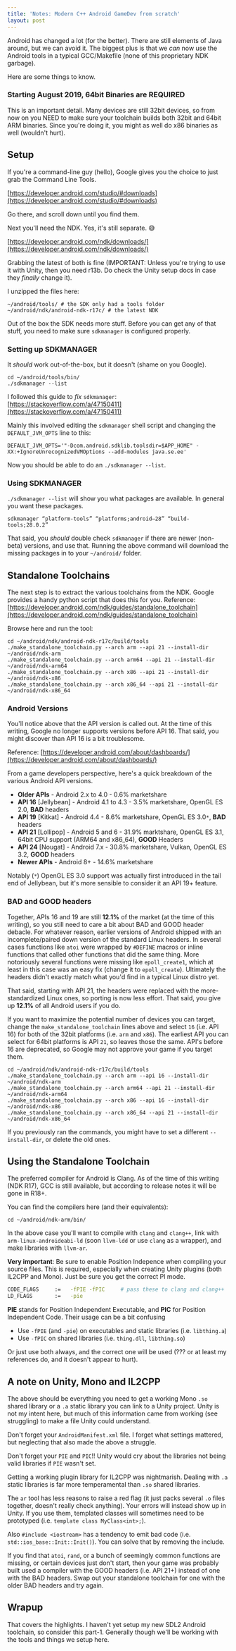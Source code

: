 ```yaml
---
title: 'Notes: Modern C++ Android GameDev from scratch'
layout: post
---
```


Android has changed a lot (for the better). There are still elements of Java around, but we can avoid it. The biggest plus is that we _can_ now use the Android tools in a typical GCC/Makefile (none of this proprietary NDK garbage).

Here are some things to know.

### Starting August 2019, 64bit Binaries are REQUIRED
This is an important detail. Many devices are still 32bit devices, so from now on you NEED to make sure your toolchain builds both 32bit and 64bit ARM binaries. Since you're doing it, you might as well do x86 binaries as well (wouldn't hurt).

## Setup
If you're a command-line guy (hello), Google gives you the choice to just grab the Command Line Tools.

[https://developer.android.com/studio/#downloads](https://developer.android.com/studio/#downloads)

Go there, and scroll down until you find them.

Next you'll need the NDK. Yes, it's still separate. :sweat_smile:

[https://developer.android.com/ndk/downloads/](https://developer.android.com/ndk/downloads/)

Grabbing the latest of both is fine (IMPORTANT: Unless you're trying to use it with Unity, then you need r13b. Do check the Unity setup docs in case they _finally_ change it).

I unzipped the files here:

```
~/android/tools/ # the SDK only had a tools folder
~/android/ndk/android-ndk-r17c/ # the latest NDK
```

Out of the box the SDK needs more stuff. Before you can get any of that stuff, you need to make sure `sdkmanager` is configured properly.

### Setting up SDKMANAGER
It _should_ work out-of-the-box, but it doesn't (shame on you Google).

```
cd ~/android/tools/bin/
./sdkmanager --list
```

I followed this guide to _fix_ `sdkmanager`: [https://stackoverflow.com/a/47150411](https://stackoverflow.com/a/47150411)

Mainly this involved editing the `sdkmanager` shell script and changing the `DEFAULT_JVM_OPTS` line to this:

```
DEFAULT_JVM_OPTS='"-Dcom.android.sdklib.toolsdir=$APP_HOME" -XX:+IgnoreUnrecognizedVMOptions --add-modules java.se.ee'
```

Now you should be able to do an `./sdkmanager --list`.

### Using SDKMANAGER
`./sdkmanager --list` will show you what packages are available. In general you want these packages.

```
sdkmanager “platform-tools” “platforms;android–28” “build-tools;28.0.2”
```
 
That said, you _should_ double check `sdkmanager` if there are newer (non-beta) versions, and use that. Running the above command will download the missing packages in to your `~/android/` folder.

## Standalone Toolchains
The next step is to extract the various toolchains from the NDK. Google provides a handy python script that does this for you. Reference: [https://developer.android.com/ndk/guides/standalone_toolchain](https://developer.android.com/ndk/guides/standalone_toolchain)

Browse here and run the tool:

```
cd ~/android/ndk/android-ndk-r17c/build/tools
./make_standalone_toolchain.py --arch arm --api 21 --install-dir ~/android/ndk-arm
./make_standalone_toolchain.py --arch arm64 --api 21 --install-dir ~/android/ndk-arm64
./make_standalone_toolchain.py --arch x86 --api 21 --install-dir ~/android/ndk-x86
./make_standalone_toolchain.py --arch x86_64 --api 21 --install-dir ~/android/ndk-x86_64
```

### Android Versions
You'll notice above that the API version is called out. At the time of this writing, Google no longer supports versions before API 16. That said, you might discover than API 16 is a bit troublesome.

Reference: [https://developer.android.com/about/dashboards/](https://developer.android.com/about/dashboards/)

From a game developers perspective, here's a quick breakdown of the various Android API versions.

* **Older APIs** - Android 2.x to 4.0 - 0.6% marketshare
* **API 16** [Jellybean] - Android 4.1 to 4.3 - 3.5% marketshare, OpenGL ES 2.0, **BAD** headers
* **API 19** [Kitkat] - Android 4.4 - 8.6% marketshare, OpenGL ES 3.0`*`, **BAD** headers
* **API 21** [Lollipop] - Android 5 and 6 - 31.9% marktshare, OpenGL ES 3.1, 64bit CPU support (ARM64 and x86_64), **GOOD** Headers
* **API 24** [Nougat] - Android 7.x - 30.8% marketshare, Vulkan, OpenGL ES 3.2, **GOOD** headers
* **Newer APIs** - Android 8+ - 14.6% marketshare

Notably (`*`) OpenGL ES 3.0 support was actually first introduced in the tail end of Jellybean, but it's more sensible to consider it an API 19+ feature.

### BAD and GOOD headers
Together, APIs 16 and 19 are still **12.1%** of the market (at the time of this writing), so you still need to care a bit about BAD and GOOD header debacle. For whatever reason, earlier versions of Android shipped with an incomplete/paired down version of the standard Linux headers. In several cases functions like `atoi` were wrapped by `#DEFINE` macros or inline functions that called other functions that did the same thing. More notoriously several functions were missing like `epoll_create1`, which at least in this case was an easy fix (change it to `epoll_create`). Ultimately the headers didn't exactly match what you'd find in a typical Linux distro yet.

That said, starting with API 21, the headers were replaced with the more-standardized Linux ones, so porting is now less effort. That said, you give up **12.1%** of all Android users if you do.

If you want to maximize the potential number of devices you can target, change the `make_standalone_toolchain` lines above and select `16` (i.e. API 16) for both of the 32bit platforms (i.e. `arm` and `x86`). The earliest API you can select for 64bit platforms is API `21`, so leaves those the same. API's before 16 are deprecated, so Google may not approve your game if you target them.

```
cd ~/android/ndk/android-ndk-r17c/build/tools
./make_standalone_toolchain.py --arch arm --api 16 --install-dir ~/android/ndk-arm
./make_standalone_toolchain.py --arch arm64 --api 21 --install-dir ~/android/ndk-arm64
./make_standalone_toolchain.py --arch x86 --api 16 --install-dir ~/android/ndk-x86
./make_standalone_toolchain.py --arch x86_64 --api 21 --install-dir ~/android/ndk-x86_64
```

If you previously ran the commands, you might have to set a different `--install-dir`, or delete the old ones.

## Using the Standalone Toolchain
The preferred compiler for Android is Clang. As of the time of this writing (NDK R17), GCC is still available, but according to release notes it will be gone in R18+. 

You can find the compilers here (and their equivalents):

```
cd ~/android/ndk-arm/bin/
```

In the above case you'll want to compile with `clang` and `clang++`, link with `arm-linux-androideabi-ld` (soon `llvm-ldd` or use `clang` as a wrapper), and make libraries with `llvm-ar`.

**Very important**: Be sure to enable Position Indepence when compiling your source files. This is required, especially when creating Unity plugins (both IL2CPP and Mono). Just be sure you get the correct PI mode.

```bash
CODE_FLAGS     :=   -fPIE -fPIC     # pass these to clang and clang++
LD_FLAGS       :=   -pie
```

**PIE** stands for Position Independent Executable, and **PIC** for Position Independent Code. Their usage can be a bit confusing

* Use `-fPIE` (and `-pie`) on executables and static libraries (i.e. `libthing.a`)
* Use `-fPIC` on shared libraries (i.e. `thing.dll`, `libthing.so`)

Or just use both always, and the correct one will be used (??? or at least my references do, and it doesn't appear to hurt).

## A note on Unity, Mono and IL2CPP
The above should be everything you need to get a working Mono `.so` shared library or a `.a` static library you can link to a Unity project. Unity is not my intent here, but much of this information came from working (see struggling) to make a file Unity could understand.

Don't forget your `AndroidManifest.xml` file. I forget what settings mattered, but neglecting that also made the above a struggle.

Don't forget your `PIE` and `PIC`!! Unity would cry about the libraries not being valid libraries if `PIE` wasn't set.

Getting a working plugin library for IL2CPP was nightmarish. Dealing with `.a` static libraries is far more temperamental than `.so` shared libraries. 

The `ar` tool has less reasons to raise a red flag (it just packs several `.o` files together, doesn't really check anything). Your errors will instead show up in Unity. If you use them, templated classes will sometimes need to be prototyped (i.e. `template class MyClass<int>;`). 

Also `#include <iostream>` has a tendency to emit bad code (i.e. `std::ios_base::Init::Init()`). You can solve that by removing the include.

If you find that `atoi`, `rand`, or a bunch of seemingly common functions are missing, or certain devices just don't start, then your game was probably built used a compiler with the GOOD headers (i.e. API 21+) instead of one with the BAD headers. Swap out your standalone toolchain for one with the older BAD headers and try again.

## Wrapup
That covers the highlights. I haven't yet setup my new SDL2 Android toolchain, so consider this part-1. Generally though we'll be working with the tools and things we setup here.